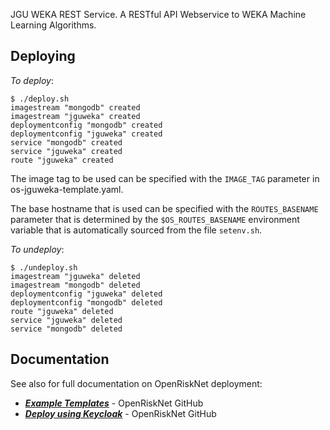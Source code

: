 JGU WEKA REST Service. A RESTful API Webservice to WEKA Machine Learning Algorithms. 

## Deploying

*To deploy*:
```
$ ./deploy.sh 
imagestream "mongodb" created
imagestream "jguweka" created
deploymentconfig "mongodb" created
deploymentconfig "jguweka" created
service "mongodb" created
service "jguweka" created
route "jguweka" created
```

The image tag to be used can be specified with the `IMAGE_TAG` parameter in os-jguweka-template.yaml.

The base hostname that is used can be specified with the `ROUTES_BASENAME` parameter that is determined by the 
`$OS_ROUTES_BASENAME` environment variable that is automatically sourced from the file `setenv.sh`.


*To undeploy*:
```
$ ./undeploy.sh 
imagestream "jguweka" deleted
imagestream "mongodb" deleted
deploymentconfig "jguweka" deleted
deploymentconfig "mongodb" deleted
route "jguweka" deleted
service "jguweka" deleted
service "mongodb" deleted
```

## Documentation
See also for full documentation on OpenRiskNet deployment: 
* ***[Example Templates](https://github.com/OpenRiskNet/example-java-servlet/tree/master/openshift/templates)*** - OpenRiskNet GitHub
* ***[Deploy using Keycloak](https://github.com/OpenRiskNet/example-java-servlet/tree/master/openshift/keycloak)*** - OpenRiskNet GitHub
